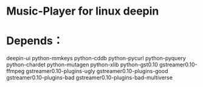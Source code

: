 Music-Player for linux deepin
=============================

Depends：
========
deepin-ui
python-mmkeys
python-cddb
python-pycurl
python-pyquery
python-chardet
python-mutagen
python-xlib
python-gst0.10
gstreamer0.10-ffmpeg
gstreamer0.10-plugins-ugly
gstreamer0.10-plugins-good
gstreamer0.10-plugins-bad
gstreamer0.10-plugins-bad-multiverse

